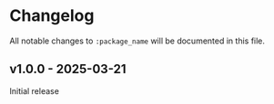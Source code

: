 # Changelog

All notable changes to `:package_name` will be documented in this file.

## v1.0.0 - 2025-03-21

Initial release
